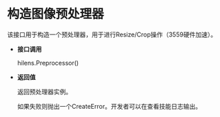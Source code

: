 # 构造图像预处理器<a name="hilens_05_0013"></a>

该接口用于构造一个预处理器，用于进行Resize/Crop操作（3559硬件加速）。

-   **接口调用**

    hilens.Preprocessor\(\)

-   **返回值**

    返回预处理器实例。

    如果失败则抛出一个CreateError。开发者可以在查看技能日志输出。


